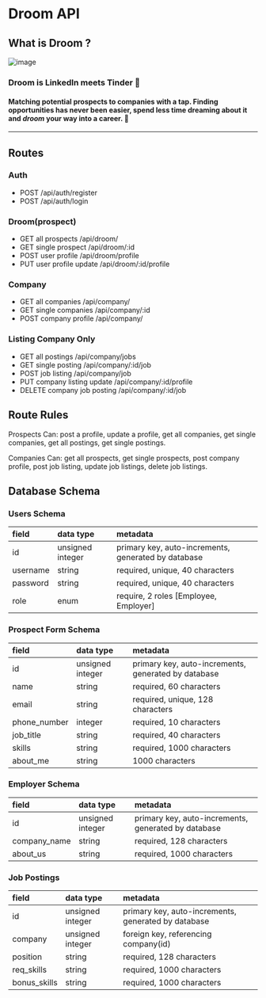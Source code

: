 # Droom API

## What is Droom ?

![image](https://i.imgur.com/RF1xM41.png)

### Droom is LinkedIn meets Tinder 💖

#### Matching potential prospects to companies with a tap. Finding opportunities has never been easier, spend less time dreaming about it and _droom_ your way into a career. 🚀

---

## Routes

### Auth

- POST /api/auth/register
- POST /api/auth/login

### Droom(prospect)

- GET all prospects /api/droom/
- GET single prospect /api/droom/:id
- POST user profile /api/droom/profile
- PUT user profile update /api/droom/:id/profile

### Company

- GET all companies /api/company/
- GET single companies /api/company/:id
- POST company profile /api/company/

### Listing **Company Only**

- GET all postings /api/company/jobs
- GET single posting /api/company/:id/job
- POST job listing /api/company/job
- PUT company listing update /api/company/:id/profile
- DELETE company job posting /api/company/:id/job

## Route Rules

Prospects Can: post a profile, update a profile, get all companies, get single companies, get all postings, get single postings.

Companies Can: get all prospects, get single prospects, post company profile, post job listing, update job listings, delete job listings.

## Database Schema

### Users Schema

| field    | data type        | metadata                                            |
| :------- | :--------------- | :-------------------------------------------------- |
| id       | unsigned integer | primary key, auto-increments, generated by database |
| username | string           | required, unique, 40 characters                     |
| password | string           | required, unique, 40 characters                     |
| role     | enum             | require, 2 roles [Employee, Employer]               |

### Prospect Form Schema

| field        | data type        | metadata                                            |
| :----------- | :--------------- | :-------------------------------------------------- |
| id           | unsigned integer | primary key, auto-increments, generated by database |
| name         | string           | required, 60 characters                             |
| email        | string           | required, unique, 128 characters                    |
| phone_number | integer          | required, 10 characters                             |
| job_title    | string           | required, 40 characters                             |
| skills       | string           | required, 1000 characters                           |
| about_me     | string           | 1000 characters                                     |

### Employer Schema

| field        | data type        | metadata                                            |
| :----------- | :--------------- | :-------------------------------------------------- |
| id           | unsigned integer | primary key, auto-increments, generated by database |
| company_name | string           | required, 128 characters                            |
| about_us     | string           | required, 1000 characters                           |

### Job Postings

| field        | data type        | metadata                                            |
| :----------- | :--------------- | :-------------------------------------------------- |
| id           | unsigned integer | primary key, auto-increments, generated by database |
| company      | unsigned integer | foreign key, referencing company(id)                |
| position     | string           | required, 128 characters                            |
| req_skills   | string           | required, 1000 characters                           |
| bonus_skills | string           | required, 1000 characters                           |
